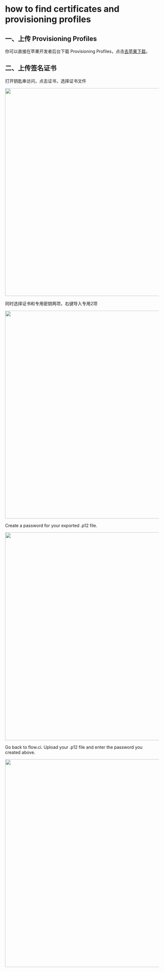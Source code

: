 # how to find certificates and provisioning profiles

## 一、上传 Provisioning Profiles

你可以直接在苹果开发者后台下载 Provisioning Profiles，点击[去苹果下载](https://developer.apple.com/account/ios/profile/profileList.action)。


## 二、上传签名证书
打开钥匙串访问，点击证书，选择证书文件

<img src="https://dn-shimo-image.qbox.me/wpME1XEV120bvt88/image.png!thumbnail" width=680>

同时选择证书和专用密钥两项，右键导入专用2项

<img src="https://dn-shimo-image.qbox.me/Tu06O2H8Uu4alWhL/image.png!thumbnail" width=680>

Create a password for your exported .p12 file.

<img src="https://dn-shimo-image.qbox.me/GUKq1hpuUwYKt8RU/image.png!thumbnail" width=680>

Go back to flow.ci. Upload your .p12 file and enter the password you created above.

<img src="https://dn-shimo-image.qbox.me/RT0gCCiBhGIMXr1k/image.png!thumbnail" width=680>

